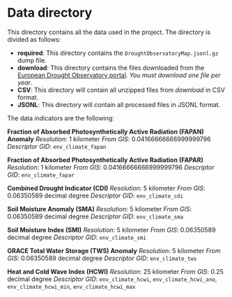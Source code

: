 # Data directory

This directory contains all the data used in the project. The directory is divided as follows:

- **required**: This directory contains the `DroughtObservatoryMap.jsonl.gz` dump file.
- **download**: This directory contains the files downloaded from the [European Drought Observatory portal](https://drought.emergency.copernicus.eu/tumbo/edo/download/). *You must download one file per year*.
- **CSV**: This directory will contain all unzipped files from *download* in CSV format.
- **JSONL**: This directory will contain all processed files in JSONL format.

The data indicators are the following:

**Fraction of Absorbed Photosynthetically Active Radiation (FAPAN) Anomaly**
*Resolution*: 1 kilometer
*From GIS*: 0.04166666666999999796
*Descriptor GID*: `env_climate_fapan`

**Fraction of Absorbed Photosynthetically Active Radiation (FAPAR)**
*Resolution*: 1 kilometer
*From GIS*: 0.04166666666999999796
*Descriptor GID*: `env_climate_fapar`

**Combined Drought Indicator (CDI)**
*Resolution*: 5 kilometer
*From GIS*: 0.06350589 decimal degree
*Descriptor GID*: `env_climate_cdi`

**Soil Moisture Anomaly (SMA)**
*Resolution*: 5 kilometer
*From GIS*: 0.06350589 decimal degree
*Descriptor GID*: `env_climate_sma`

**Soil Moisture Index (SMI)**
*Resolution*: 5 kilometer
*From GIS*: 0.06350589 decimal degree
*Descriptor GID*: `env_climate_smi`

**GRACE Total Water Storage (TWS) Anomaly**
*Resolution*: 5 kilometer
*From GIS*: 0.06350589 decimal degree
*Descriptor GID*: `env_climate_tws`

**Heat and Cold Wave Index (HCWI)**
*Resolution*: 25 kilometer
*From GIS*: 0.25 decimal degree
*Descriptor GID*: `env_climate_hcwi`, `env_climate_hcwi_ano`, `env_climate_hcwi_min`, `env_climate_hcwi_max`

